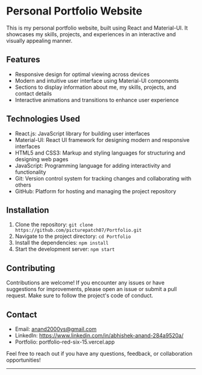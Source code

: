 # Personal Portfolio Website

This is my personal portfolio website, built using React and Material-UI. It showcases my skills, projects, and experiences in an interactive and visually appealing manner.

## Features

- Responsive design for optimal viewing across devices
- Modern and intuitive user interface using Material-UI components
- Sections to display information about me, my skills, projects, and contact details
- Interactive animations and transitions to enhance user experience

## Technologies Used

- React.js: JavaScript library for building user interfaces
- Material-UI: React UI framework for designing modern and responsive interfaces
- HTML5 and CSS3: Markup and styling languages for structuring and designing web pages
- JavaScript: Programming language for adding interactivity and functionality
- Git: Version control system for tracking changes and collaborating with others
- GitHub: Platform for hosting and managing the project repository

## Installation

1. Clone the repository: `git clone https://github.com/picturepatch07/Portfolio.git`
2. Navigate to the project directory: `cd Portfolio`
3. Install the dependencies: `npm install`
4. Start the development server: `npm start`

## Contributing

Contributions are welcome! If you encounter any issues or have suggestions for improvements, please open an issue or submit a pull request. Make sure to follow the project's code of conduct.

## Contact

- Email: anand2000ys@gmail.com
- LinkedIn: https://www.linkedin.com/in/abhishek-anand-284a9520a/
- Portfolio: portfolio-red-six-15.vercel.app

Feel free to reach out if you have any questions, feedback, or collaboration opportunities!

---
